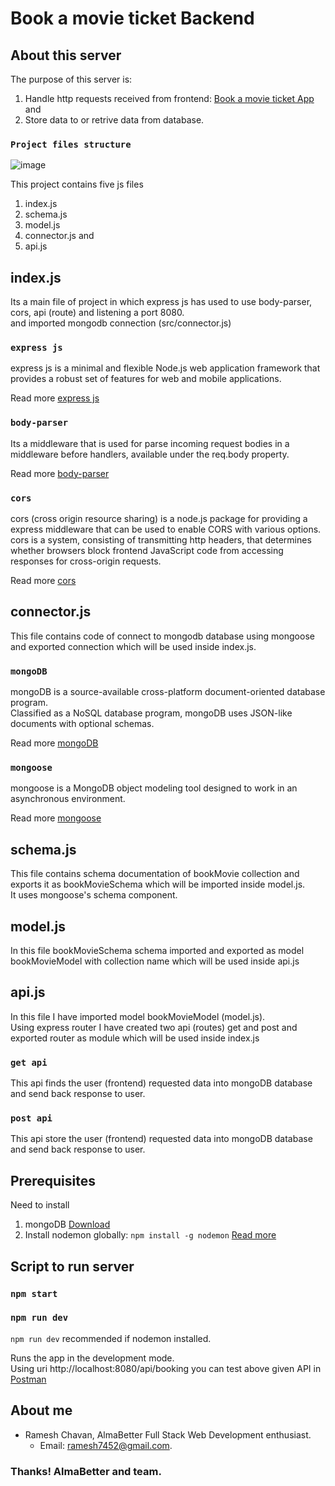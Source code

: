 # Book a movie ticket Backend

## About this server

The purpose of this server is:
1. Handle http requests received from frontend: [Book a movie ticket App](https://github.com/rameshgchavan/book-a-movie-ticket-frontend) and 
2. Store data to or retrive data from database.

### `Project files structure`
![image](https://github.com/rameshgchavan/book-a-movie-ticket-backend/assets/109573381/d92f4e1a-bda0-4c06-b48b-cc2e004de9ba)

This project contains five js files 
1. index.js
2. schema.js
3. model.js
4. connector.js and
5. api.js

## index.js
Its a main file of project in which express js has used to use body-parser, cors, api (route) and listening a port 8080.\
and imported mongodb connection (src/connector.js)

 ### `express js`
  express js is a minimal and flexible Node.js web application framework that provides a robust set of features for web and mobile applications.
  
 Read more [express js](https://expressjs.com/)

 ### `body-parser`
Its a middleware that is used for parse incoming request bodies in a middleware before handlers, available under the req.body property.

Read more [body-parser](https://www.npmjs.com/package/body-parser)

 ### `cors`
cors (cross origin resource sharing) is a node.js package for providing a express middleware that can be used to enable CORS with various options.\
cors is a system, consisting of transmitting http headers, that determines whether browsers block frontend JavaScript code from accessing responses 
for cross-origin requests.

 Read more [cors](https://www.npmjs.com/package/cors)

 ## connector.js
This file contains code of connect to mongodb database using mongoose and exported connection which will be used inside index.js.

### `mongoDB`
mongoDB is a source-available cross-platform document-oriented database program.\
Classified as a NoSQL database program, mongoDB uses JSON-like documents with optional schemas.

Read more [mongoDB](https://www.mongodb.com/)

### `mongoose`
mongoose is a MongoDB object modeling tool designed to work in an asynchronous environment.

Read more [mongoose](https://www.npmjs.com/package/mongoose)

 ## schema.js
This file contains schema documentation of bookMovie collection and exports it as bookMovieSchema which will be imported inside model.js.\
It uses mongoose's schema component.

 ## model.js
 In this file bookMovieSchema schema imported and exported as model bookMovieModel with collection name which will be used inside api.js

## api.js
In this file I have imported model bookMovieModel (model.js).\
Using express router I have created two api (routes) get and post and exported router as module which will be used inside index.js
### `get api`
This api finds the user (frontend) requested data into mongoDB database and send back response to user.
### `post api`
This api store the user (frontend) requested data into mongoDB database and send back response to user.

## Prerequisites
Need to install 
1. mongoDB [Download](https://www.mongodb.com/try/download/community)
2. Install nodemon globally: `npm install -g nodemon` [Read more](https://www.npmjs.com/package/nodemon)

## Script to run server
### `npm start`
### `npm run dev`
`npm run dev` recommended if nodemon installed.

Runs the app in the development mode.\
Using uri http://localhost:8080/api/booking you can test above given API in [Postman](https://www.postman.com/downloads/) 

## About me
- Ramesh Chavan, AlmaBetter Full Stack Web Development enthusiast.
    - Email: ramesh7452@gmail.com.

### Thanks! AlmaBetter and team.
